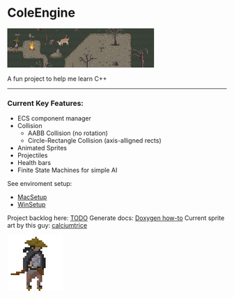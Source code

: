 # ColeEngine

![banner](./docs/images/mocklevel_banner.png)

A fun project to help me learn C++

---

### Current Key Features:
- ECS component manager
- Collision
	- AABB Collision (no rotation)
	- Circle-Rectangle Collision (axis-alligned rects)
- Animated Sprites
- Projectiles
- Health bars
- Finite State Machines for simple AI

See enviroment setup:
- [MacSetup](docs/setup/MacSetup-CLion.md)
- [WinSetup](docs/setup/WinSetup-VisualStudio.md)

Project backlog here: [TODO](docs/TODO&Backlog.md)
Generate docs: [Doxygen how-to](docs/How-to-use-doxygen.md)
Current sprite art by this guy: [calciumtrice](https://opengameart.org/users/calciumtrice)


![](docs/images/ronin_idle.gif)